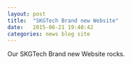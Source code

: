 ```yaml
---
layout: post
title:  "SKGTech Brand new Website"
date:   2015-06-21 19:48:42
categories: news blog site
---
```

Our SKGTech Brand new Website rocks.
